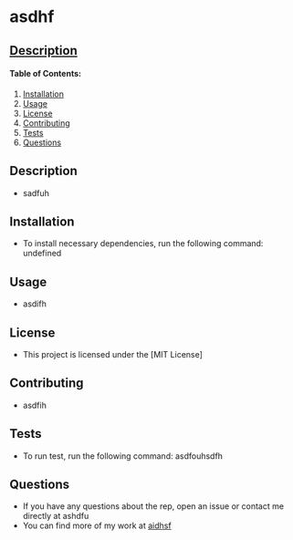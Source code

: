 # asdhf
    
 ## [Description](#description)

  #### Table of Contents:
  1. [Installation](#installation)
  2. [Usage](#usage)
  3. [License](#license)
  4. [Contributing](#contributions)
  5. [Tests](#test)
  6. [Questions](#questions)

  ## Description
  * sadfuh
  ## Installation
  * To install necessary dependencies, run the following command: undefined
  ## Usage 
  * asdifh
  ## License
  * This project is licensed under the [MIT License]
  ## Contributing
  * asdfih
  ## Tests
  * To run test, run the following command: asdfouhsdfh
  
  ## Questions
  * If you have any questions about the rep, open an issue or contact me directly at  ashdfu
  * You can find more of my work at [aidhsf](http://github.com/aidhsf)